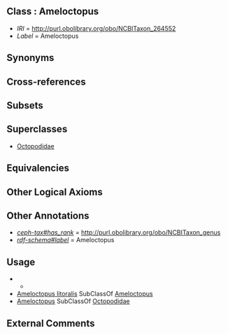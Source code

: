 
## Class : Ameloctopus

 * *IRI* = http://purl.obolibrary.org/obo/NCBITaxon_264552
 * *Label* = Ameloctopus

## Synonyms


## Cross-references


## Subsets


## Superclasses

 * [Octopodidae](../../NCBITaxon/47/NCBITaxon_6647.md)

## Equivalencies


## Other Logical Axioms


## Other Annotations

 * *[ceph-tax#has_rank](../../ceph-tax#has/nk/ceph-tax#has_rank.md)* = http://purl.obolibrary.org/obo/NCBITaxon_genus
 * *[rdf-schema#label](../../el/rdf-schema#label.md)* = Ameloctopus

## Usage

 * -
 * [Ameloctopus litoralis](../../NCBITaxon/53/NCBITaxon_264553.md) SubClassOf [Ameloctopus](../../NCBITaxon/52/NCBITaxon_264552.md)
 * [Ameloctopus](../../NCBITaxon/52/NCBITaxon_264552.md) SubClassOf [Octopodidae](../../NCBITaxon/47/NCBITaxon_6647.md)

## External Comments

